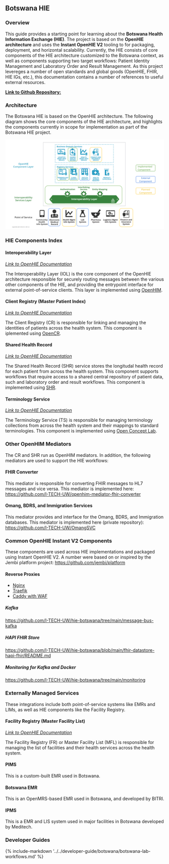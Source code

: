 ## Botswana HIE

### Overview
This guide provides a starting point for learning about the **Botswana Health Information Exchange (HIE)**. The project is based on the **OpenHIE architecture** and uses the **Instant OpenHIE V2** tooling to for packaging, deployment, and horizontal scalability. Currently, the HIE consists of core components of the HIE architecture customized to the Botswana context, as well as components supporting two target workflows: Patient Identity Management and Laboratory Order and Result Management. As this project levereges a number of open standards and global goods (OpenHIE, FHIR, HIE IGs, etc.), this documentation contains a number of references to useful external resources.

**[Link to Github Repository:](https://github.com/I-TECH-UW/hie-botswana)**

### Architecture

The Botswana HIE is based on the OpenHIE architecture. The following diagram shows the core components of the HIE architecture, and highlights the components currently in scope for implementation as part of the Botswana HIE project.

![Botswana HIE Architecture](./img/Botswana-HIE.svg)

### HIE Components Index

#### Interoperability Layer
*[Link to OpenHIE Documentation](https://guides.ohie.org/arch-spec/openhie-component-specifications-1/openhie-interoperability-layer-iol)*

The Interoperability Layer (IOL) is the core component of the OpenHIE architecture responsible for securely routing messages between the various other components of the HIE, and providing the entrypoint interface for external point-of-service clients. This layer is implemented using [OpenHIM](https://openhim.org/).

#### Client Registry (Master Patient Index)
*[Link to OpenHIE Documentation](https://guides.ohie.org/arch-spec/openhie-component-specifications-1/client-registry)*

The Client Registry (CR) is responsible for linking and managing the identities of patients across the health system. This component is iplemented using [OpenCR](https://github.com/intrahealth/client-registry).

#### Shared Health Record 
*[Link to OpenHIE Documentation](https://guides.ohie.org/arch-spec/openhie-component-specifications-1/openhie-shared-health-record-shr)*

The Shared Health Record (SHR) service stores the longitudal health record for each patient from across the health system. This component supports workflows that require access to a shared central repository of patient data, such and laboratory order and result workflows. This component is implemented using [SHR](https://github.com/i-tech-uw/shared-health-record).

#### Terminology Service
*[Link to OpenHIE Documentation](https://guides.ohie.org/arch-spec/openhie-component-specifications-1/openhie-terminology-service-ts)*

The Terminology Service (TS) is responsible for managing terminology collections from across the health system and their mappings to standard terminologies. This component is implemented using [Open Concept Lab](https://openconceptlab.org/). 

### Other OpenHIM Mediators 
The CR and SHR run as OpenHIM mediators. In addition, the following mediators are used to support the HIE workflows:

#### FHIR Converter
This mediator is responsible for converting FHIR messages to HL7 messages and vice versa. This mediator is implemented here: https://github.com/I-TECH-UW/openhim-mediator-fhir-converter

#### Omang, BDRS, and Immigration Services
This mediator provides and interface for the Omang, BDRS, and Immigration databases. This mediator is implemented here (private repository): https://github.com/I-TECH-UW/OmangSVC

### Common OpenHIE Instant V2 Components
These components are used across HIE implementations and packaged using Instant OpenHIE V2. A number were based on or inspired by the Jembi platform project: https://github.com/jembi/platform

#### Reverse Proxies
- [Nginx](https://github.com/I-TECH-UW/hie-botswana/tree/main/reverse-proxy-nginx)
- [Traefik](https://github.com/I-TECH-UW/hie-botswana/tree/pilot-3-traefik-v2/reverse-proxy-traefik)
- [Caddy with WAF](https://github.com/I-TECH-UW/hie-botswana/tree/main/reverse-proxy-caddy)

##### Kafka
https://github.com/I-TECH-UW/hie-botswana/tree/main/message-bus-kafka

##### HAPI FHIR Store
https://github.com/I-TECH-UW/hie-botswana/blob/main/fhir-datastore-hapi-fhir/README.md

##### Monitoring for Kafka and Docker
https://github.com/I-TECH-UW/hie-botswana/tree/main/monitoring

### Externally Managed Services
These integrations include both point-of-service systems like EMRs and LIMs, as well as HIE components like the Facility Registry. 

#### Facility Registry (Master Facility List)
*[Link to OpenHIE Documentation](https://guides.ohie.org/arch-spec/openhie-component-specifications-1/openhie-facility-registry-fr)*

The Facility Registry (FR) or Master Facility List (MFL) is responsible for managing the list of facilities and their health services across the health system. 

#### PIMS
This is a custom-built EMR used in Botswana.

#### Botswana EMR
This is an OpenMRS-based EMR used in Botswana, and developed by BITRI.

#### IPMS
This is a EMR and LIS system used in major facilities in Botswana developed by Meditech.

### Developer Guides

{% include-markdown '../../developer-guide/botswana/botswana-lab-workflows.md' %}

